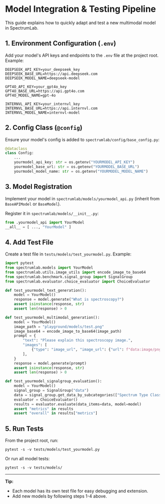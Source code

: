 # Model Integration & Testing Pipeline

This guide explains how to quickly adapt and test a new multimodal model in SpectrumLab.

## 1. Environment Configuration (`.env`)

Add your model's API keys and endpoints to the `.env` file at the project root. Example:

```
DEEPSEEK_API_KEY=your_deepseek_key
DEEPSEEK_BASE_URL=https://api.deepseek.com
DEEPSEEK_MODEL_NAME=deepseek-model

GPT4O_API_KEY=your_gpt4o_key
GPT4O_BASE_URL=https://api.gpt4o.com
GPT4O_MODEL_NAME=gpt-4o

INTERNVL_API_KEY=your_internvl_key
INTERNVL_BASE_URL=https://api.internvl.com
INTERNVL_MODEL_NAME=internvl-model
```

## 2. Config Class (`@config`)

Ensure your model's config is added to `spectrumlab/config/base_config.py`:

```python
@dataclass
class Config:
    ...
    yourmodel_api_key: str = os.getenv("YOURMODEL_API_KEY")
    yourmodel_base_url: str = os.getenv("YOURMODEL_BASE_URL")
    yourmodel_model_name: str = os.getenv("YOURMODEL_MODEL_NAME")
```

## 3. Model Registration

Implement your model in `spectrumlab/models/yourmodel_api.py` (inherit from `BaseAPIModel` or `BaseModel`).

Register it in `spectrumlab/models/__init__.py`:

```python
from .yourmodel_api import YourModel
__all__ = [ ..., "YourModel" ]
```

## 4. Add Test File

Create a test file in `tests/models/test_yourmodel.py`. Example:

```python
import pytest
from spectrumlab.models import YourModel
from spectrumlab.utils.image_utils import encode_image_to_base64
from spectrumlab.benchmark.signal_group import SignalGroup
from spectrumlab.evaluator.choice_evaluator import ChoiceEvaluator

def test_yourmodel_text_generation():
    model = YourModel()
    response = model.generate("What is spectroscopy?")
    assert isinstance(response, str)
    assert len(response) > 0

def test_yourmodel_multimodal_generation():
    model = YourModel()
    image_path = "playground/models/test.png"
    image_base64 = encode_image_to_base64(image_path)
    prompt = {
        "text": "Please explain this spectroscopy image.",
        "images": [
            {"type": "image_url", "image_url": {"url": f"data:image/png;base64,{image_base64}"}}
        ],
    }
    response = model.generate(prompt)
    assert isinstance(response, str)
    assert len(response) > 0

def test_yourmodel_signalgroup_evaluation():
    model = YourModel()
    signal_group = SignalGroup("data")
    data = signal_group.get_data_by_subcategories(["Spectrum Type Classification"])
    evaluator = ChoiceEvaluator()
    results = evaluator.evaluate(data_items=data, model=model)
    assert "metrics" in results
    assert "overall" in results["metrics"]
```

## 5. Run Tests

From the project root, run:

```
pytest -s -v tests/models/test_yourmodel.py
```

Or run all model tests:

```
pytest -s -v tests/models/
```

---

**Tip:**

- Each model has its own test file for easy debugging and extension.
- Add new models by following steps 1-4 above.
